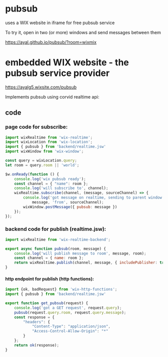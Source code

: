 # pubsub

uses a WIX website in iframe for free pubsub service

To try it, open in two (or more) windows and send messages between them

https://ayal.github.io/pubsub/?room=wixmix

# embedded WIX website - the pubsub service provider

https://ayalg5.wixsite.com/pubsub

Implements pubsub using corvid realtime api:

## code

### page code for subscribe:

```javascript
import wixRealtime from 'wix-realtime';
import wixLocation from 'wix-location';
import { pubsub } from 'backend/realtime.jsw'
import wixWindow from 'wix-window';

const query = wixLocation.query;
let room = query.room || 'world';

$w.onReady(function () {
	console.log('wix pubsub ready');
	const channel = { "name": room };
	console.log('will subscribe to', channel);
	wixRealtime.subscribe(channel, (message, sourceChannel) => {
		console.log('got message on realtime, sending to parent window',
			message, 'from', sourceChannel);
		wixWindow.postMessage({ pubsub: message })
	});
});
```

### backend code for publish (realtime.jsw):

```javascript
import wixRealtime from 'wix-realtime-backend';

export async function pubsub(room, message) {
	console.log('will publish message to room', message, room);
	const channel = { name: room };
	return wixRealtime.publish(channel, message, { includePublisher: true });
}
```

#### http endpoint for publish (http functions):

```javascript
import {ok, badRequest} from 'wix-http-functions';
import { pubsub } from 'backend/realtime.jsw'

export function get_pubsub(request) {
	console.log('got a GET request', request.query);
	pubsub(request.query.room, request.query.message);
	const response = {
		"headers": {
			"Content-Type": "application/json",
			"Access-Control-Allow-Origin": "*"
		}
	};
	return ok(response);
}
```

